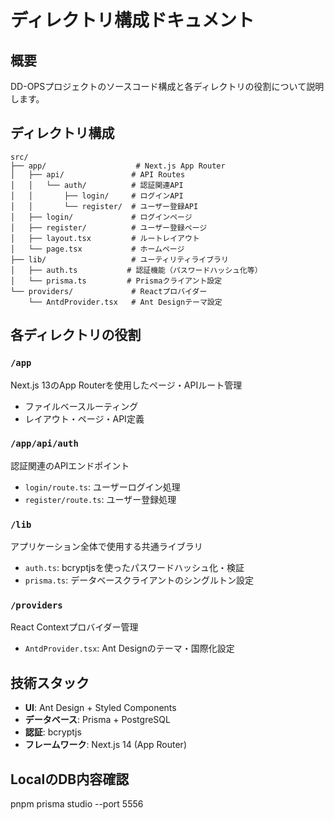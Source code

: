 # ディレクトリ構成ドキュメント

## 概要
DD-OPSプロジェクトのソースコード構成と各ディレクトリの役割について説明します。

## ディレクトリ構成

```
src/
├── app/                    # Next.js App Router
│   ├── api/               # API Routes
│   │   └── auth/          # 認証関連API
│   │       ├── login/     # ログインAPI
│   │       └── register/  # ユーザー登録API
│   ├── login/             # ログインページ
│   ├── register/          # ユーザー登録ページ
│   ├── layout.tsx         # ルートレイアウト
│   └── page.tsx           # ホームページ
├── lib/                   # ユーティリティライブラリ
│   ├── auth.ts           # 認証機能（パスワードハッシュ化等）
│   └── prisma.ts         # Prismaクライアント設定
└── providers/             # Reactプロバイダー
    └── AntdProvider.tsx   # Ant Designテーマ設定
```

## 各ディレクトリの役割

### `/app`
Next.js 13のApp Routerを使用したページ・APIルート管理
- ファイルベースルーティング
- レイアウト・ページ・API定義

### `/app/api/auth`
認証関連のAPIエンドポイント
- `login/route.ts`: ユーザーログイン処理
- `register/route.ts`: ユーザー登録処理

### `/lib`
アプリケーション全体で使用する共通ライブラリ
- `auth.ts`: bcryptjsを使ったパスワードハッシュ化・検証
- `prisma.ts`: データベースクライアントのシングルトン設定

### `/providers`
React Contextプロバイダー管理
- `AntdProvider.tsx`: Ant Designのテーマ・国際化設定

## 技術スタック
- **UI**: Ant Design + Styled Components
- **データベース**: Prisma + PostgreSQL
- **認証**: bcryptjs
- **フレームワーク**: Next.js 14 (App Router)


## LocalのDB内容確認
pnpm prisma studio --port 5556